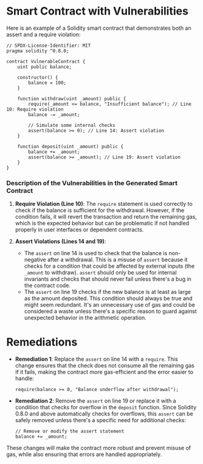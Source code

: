 # Smart Contract with Vulnerabilities

Here is an example of a Solidity smart contract that demonstrates both an assert and a require violation:

```solidity
// SPDX-License-Identifier: MIT
pragma solidity ^0.8.0;

contract VulnerableContract {
    uint public balance;

    constructor() {
        balance = 100;
    }

    function withdraw(uint _amount) public {
        require(_amount <= balance, "Insufficient balance"); // Line 10: Require violation
        balance -= _amount;

        // Simulate some internal checks
        assert(balance >= 0); // Line 14: Assert violation
    }

    function deposit(uint _amount) public {
        balance += _amount;
        assert(balance >= _amount); // Line 19: Assert violation
    }
}
```

### Description of the Vulnerabilities in the Generated Smart Contract

1. **Require Violation (Line 10)**: The `require` statement is used correctly to check if the balance is sufficient for the withdrawal. However, if the condition fails, it will revert the transaction and return the remaining gas, which is the expected behavior but can be problematic if not handled properly in user interfaces or dependent contracts.

2. **Assert Violations (Lines 14 and 19)**: 
   - The `assert` on line 14 is used to check that the balance is non-negative after a withdrawal. This is a misuse of `assert` because it checks for a condition that could be affected by external inputs (the `_amount` to withdraw). `assert` should only be used for internal invariants and checks that should never fail unless there's a bug in the contract code.
   - The `assert` on line 19 checks if the new balance is at least as large as the amount deposited. This condition should always be true and might seem redundant. It's an unnecessary use of gas and could be considered a waste unless there's a specific reason to guard against unexpected behavior in the arithmetic operation.

# Remediations

- **Remediation 1**: Replace the `assert` on line 14 with a `require`. This change ensures that the check does not consume all the remaining gas if it fails, making the contract more gas-efficient and the error easier to handle:
  ```solidity
  require(balance >= 0, "Balance underflow after withdrawal");
  ```

- **Remediation 2**: Remove the `assert` on line 19 or replace it with a condition that checks for overflow in the `deposit` function. Since Solidity 0.8.0 and above automatically checks for overflows, this `assert` can be safely removed unless there's a specific need for additional checks:
  ```solidity
  // Remove or modify the assert statement
  balance += _amount;
  ```

These changes will make the contract more robust and prevent misuse of gas, while also ensuring that errors are handled appropriately.